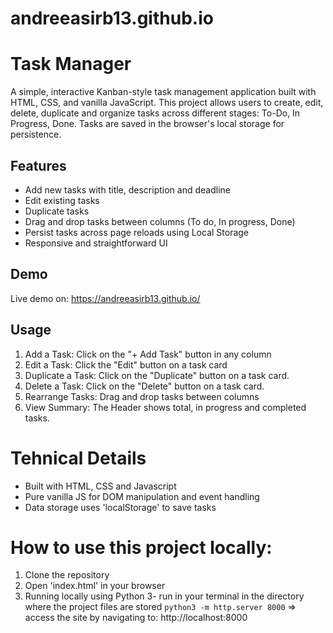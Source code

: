 # andreeasirb13.github.io 
# Task Manager 

A simple, interactive Kanban-style task management application built with HTML, CSS, and vanilla JavaScript. 
This project allows users to create, edit, delete, duplicate and organize tasks across different stages: To-Do, In Progress, Done.
Tasks are saved in the browser's local storage for persistence.



## Features 

- Add new tasks with title, description and deadline
- Edit existing tasks
- Duplicate tasks
- Drag and drop tasks between columns (To do, In progress, Done)
- Persist tasks across page reloads using Local Storage
- Responsive and straightforward UI

## Demo 

Live demo on: https://andreeasirb13.github.io/

## Usage 

1. Add a Task: Click on the "+ Add Task" button in any column
2. Edit a Task: Click the "Edit" button on a task card
3. Duplicate a Task: Click on the "Duplicate" button on a task card. 
4. Delete a Task: Click on the "Delete" button on a task card. 
5. Rearrange Tasks: Drag and drop tasks between columns
6. View Summary: The Header shows total, in progress and completed tasks.


# Tehnical Details

- Built with HTML, CSS and Javascript
- Pure vanilla JS for DOM manipulation and event handling
- Data storage uses 'localStorage' to save tasks


# How to use this project locally: 

1. Clone the repository 
2. Open 'index.html' in your browser 
3. Running locally using Python 3- run in your terminal in the directory where the project files are stored `python3 -m http.server 8000` 
=> access the site by navigating to: http://localhost:8000
